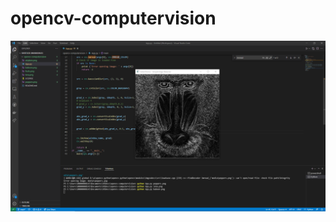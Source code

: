 # opencv-computervision
![Alt text](https://github.com/RafaelCRC/opencv-computervision/blob/main/Capturar.PNG?raw=true "Optional Title")
